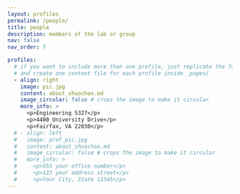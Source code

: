 ```yaml
---
layout: profiles
permalink: /people/
title: people
description: members of the lab or group
nav: false
nav_order: 7

profiles:
  # if you want to include more than one profile, just replicate the following block
  # and create one content file for each profile inside _pages/
  - align: right
    image: pic.jpg
    content: about_shuochao.md
    image_circular: false # crops the image to make it circular
    more_info: >
      <p>Engineering 5327</p>
      <p>4400 University Drive</p>
      <p>Fairfax, VA 22030</p>
  # - align: left
  #   image: prof_pic.jpg
  #   content: about_shuochao.md
  #   image_circular: false # crops the image to make it circular
  #   more_info: >
  #     <p>555 your office number</p>
  #     <p>123 your address street</p>
  #     <p>Your City, State 12345</p>
---
```


